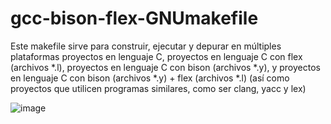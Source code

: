 # gcc-bison-flex-GNUmakefile

Este makefile sirve para construir, ejecutar y depurar en múltiples plataformas proyectos en lenguaje C, proyectos en lenguaje C con flex (archivos *.l), proyectos en lenguaje C con bison (archivos *.y), y proyectos en lenguaje C con bison (archivos *.y) + flex (archivos *.l) (así como proyectos que utilicen programas similares, como ser clang, yacc y lex)

![image](https://repository-images.githubusercontent.com/535440617/7d53f906-be3d-4d9a-b242-47495e9c2901)
